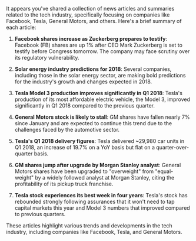 It appears you've shared a collection of news articles and summaries related to the tech industry, specifically focusing on companies like Facebook, Tesla, General Motors, and others. Here's a brief summary of each article:

1. **Facebook shares increase as Zuckerberg prepares to testify**: Facebook (FB) shares are up 1% after CEO Mark Zuckerberg is set to testify before Congress tomorrow. The company may face scrutiny over its regulatory vulnerability.

2. **Solar energy industry predictions for 2018**: Several companies, including those in the solar energy sector, are making bold predictions for the industry's growth and changes expected in 2018.

3. **Tesla Model 3 production improves significantly in Q1 2018**: Tesla's production of its most affordable electric vehicle, the Model 3, improved significantly in Q1 2018 compared to the previous quarter.

4. **General Motors stock is likely to stall**: GM shares have fallen nearly 7% since January and are expected to continue this trend due to the challenges faced by the automotive sector.

5. **Tesla's Q1 2018 delivery figures**: Tesla delivered ~29,980 car units in Q1 2018, an increase of 19.7% on a YoY basis but flat on a quarter-over-quarter basis.

6. **GM shares jump after upgrade by Morgan Stanley analyst**: General Motors shares have been upgraded to "overweight" from "equal-weight" by a widely followed analyst at Morgan Stanley, citing the profitability of its pickup truck franchise.

7. **Tesla stock experiences its best week in four years**: Tesla's stock has rebounded strongly following assurances that it won't need to tap capital markets this year and Model 3 numbers that improved compared to previous quarters.

These articles highlight various trends and developments in the tech industry, including companies like Facebook, Tesla, and General Motors.